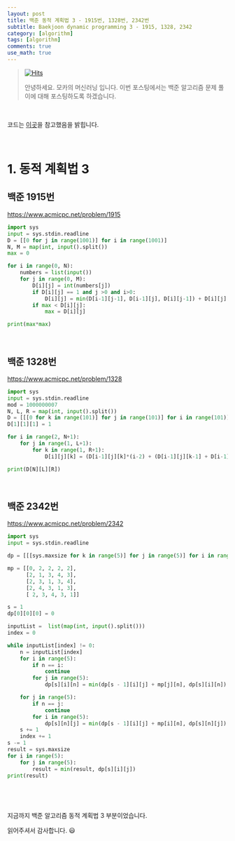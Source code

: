 ```yaml
---
layout: post
title: 백준 동적 계획법 3 - 1915번, 1328번, 2342번
subtitle: Baekjoon dynamic programming 3 - 1915, 1328, 2342
category: [algorithm]
tags: [algorithm]
comments: true
use_math: true
---
```












> [![Hits](https://hits.seeyoufarm.com/api/count/incr/badge.svg?url=https%3A%2F%2Fysbsb.github.io%2Falgorithm%2F2023%2F06%2F27%2Fdynamic-programming3.html&count_bg=%2379C83D&title_bg=%23555555&icon=&icon_color=%23E7E7E7&title=hits&edge_flat=false)](https://hits.seeyoufarm.com)
>
> 안녕하세요. 모카의 머신러닝 입니다. 이번 포스팅에서는 백준 알고리즘 문제 풀이에 대해 포스팅하도록 하겠습니다. 

<br>

코드는 [이곳](https://github.com/doitcodingtest/python)을 참고했음을 밝힙니다.

<br>

# 1. 동적 계획법 3



## 백준 1915번

https://www.acmicpc.net/problem/1915

```python
import sys
input = sys.stdin.readline
D = [[0 for j in range(1001)] for i in range(1001)]
N, M = map(int, input().split())
max = 0

for i in range(0, N):
    numbers = list(input())
    for j in range(0, M):
        D[i][j] = int(numbers[j])
        if D[i][j] == 1 and j >0 and i>0:
            D[i][j] = min(D[i-1][j-1], D[i-1][j], D[i][j-1]) + D[i][j]
        if max < D[i][j]:
            max = D[i][j]

print(max*max)
```



<br>





## 백준 1328번

https://www.acmicpc.net/problem/1328

```python
import sys
input = sys.stdin.readline
mod = 1000000007
N, L, R = map(int, input().split())
D = [[[0 for k in range(101)] for j in range(101)] for i in range(101)]
D[1][1][1] = 1

for i in range(2, N+1):
    for j in range(1, L+1):
        for k in range(1, R+1):
            D[i][j][k] = (D[i-1][j][k]*(i-2) + (D[i-1][j][k-1] + D[i-1][j-1][k])) % mod

print(D[N][L][R])
```



<br>







## 백준 2342번

https://www.acmicpc.net/problem/2342

```python
import sys
input = sys.stdin.readline

dp = [[[sys.maxsize for k in range(5)] for j in range(5)] for i in range(100001)]

mp = [[0, 2, 2, 2, 2],
      [2, 1, 3, 4, 3],
      [2, 3, 1, 3, 4],
      [2, 4, 3, 1, 3],
      [ 2, 3, 4, 3, 1]]

s = 1
dp[0][0][0] = 0

inputList =  list(map(int, input().split()))
index = 0

while inputList[index] != 0:
    n = inputList[index]
    for i in range(5):
        if n == i:
            continue
        for j in range(5):
            dp[s][i][n] = min(dp[s - 1][i][j] + mp[j][n], dp[s][i][n])

    for j in range(5):
        if n == j:
            continue
        for i in range(5):
            dp[s][n][j] = min(dp[s - 1][i][j] + mp[i][n], dp[s][n][j])
    s += 1
    index += 1
s -= 1
result = sys.maxsize
for i in range(5):
    for j in range(5):
        result = min(result, dp[s][i][j])
print(result)




```



<br>









지금까지 백준 알고리즘 동적 계획법 3 부분이었습니다.

읽어주셔서 감사합니다. 😃

